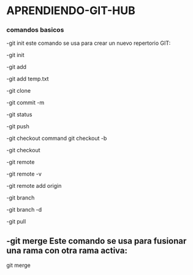 # APRENDIENDO-GIT-HUB

### comandos basicos

-git init
este comando se usa para crear un nuevo repertorio GIT:

-git init

-git add

-git add temp.txt

-git clone

-git commit -m


-git status

-git push

-git checkout
command git checkout -b <banch-name>

-git checkout <branch-name>

-git remote

-git remote -v

-git remote add origin 

-git branch

-git branch -d <branch-name>

-git pull

-git merge
Este comando se usa para fusionar una rama con otra rama activa:
-
git merge <branch-name>
